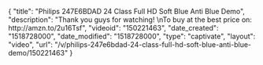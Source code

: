{
    "title": "Philips 247E6BDAD 24  Class Full HD   Soft Blue Anti Blue Demo",
    "description": "Thank you guys for watching! \nTo buy at the best price on: http:\/\/amzn.to\/2u16Tsf",
    "videoid": "150221463",
    "date_created": "1518728000",
    "date_modified": "1518728000",
    "type": "captivate",
    "layout": "video",
    "url": "\/v\/philips-247e6bdad-24-class-full-hd-soft-blue-anti-blue-demo\/150221463"
}